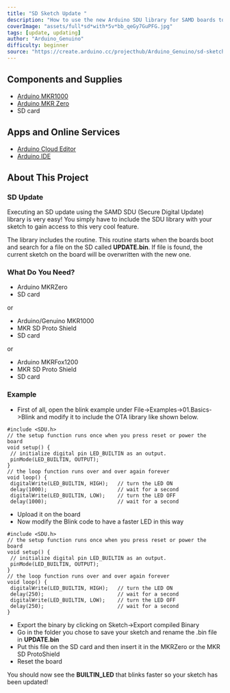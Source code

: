 ```yaml
---
title: "SD Sketch Update "
description: "How to use the new Arduino SDU library for SAMD boards to update the sketch on your board, putting it on an SD!"
coverImage: "assets/full*sd*with*5v*bb_qeGy7GuPFG.jpg"
tags: [update, updating]
author: "Arduino_Genuino"
difficulty: beginner
source: "https://create.arduino.cc/projecthub/Arduino_Genuino/sd-sketch-update-534404"
---
```


## Components and Supplies

- [Arduino MKR1000](https://store.arduino.cc/arduino-mkr1000)
- [Arduino MKR Zero](/hardware/mkr-zero)
- SD card

## Apps and Online Services

- [Arduino Cloud Editor](https://create.arduino.cc/editor)
- [Arduino IDE](https://www.arduino.cc/en/main/software)

## About This Project

### SD Update

Executing an SD update using the SAMD SDU (Secure Digital Update) library is very easy! You simply have to include the SDU library with your sketch to gain access to this very cool feature.

The library includes the routine. This routine starts when the boards boot and search for a file on the SD called **UPDATE.bin**. If file is found, the current sketch on the board will be overwritten with the new one.

### What Do You Need?

* Arduino MKRZero
* SD card

or

* Arduino/Genuino MKR1000
* MKR SD Proto Shield
* SD card

or

* Arduino MKRFox1200
* MKR SD Proto Shield
* SD card

### Example

* First of all, open the blink example under File->Examples->01.Basics->Blink and modify it to include the OTA library like shown below.

```arduino
#include <SDU.h> 
// the setup function runs once when you press reset or power the board 
void setup() { 
 // initialize digital pin LED_BUILTIN as an output. 
 pinMode(LED_BUILTIN, OUTPUT); 
} 
// the loop function runs over and over again forever 
void loop() { 
 digitalWrite(LED_BUILTIN, HIGH);   // turn the LED ON
 delay(1000);                       // wait for a second 
 digitalWrite(LED_BUILTIN, LOW);    // turn the LED OFF
 delay(1000);                       // wait for a second 
```

* Upload it on the board
* Now modify the Blink code to have a faster LED in this way

```arduino
#include <SDU.h> 
// the setup function runs once when you press reset or power the board 
void setup() { 
 // initialize digital pin LED_BUILTIN as an output. 
 pinMode(LED_BUILTIN, OUTPUT); 
} 
// the loop function runs over and over again forever 
void loop() { 
 digitalWrite(LED_BUILTIN, HIGH);   // turn the LED ON
 delay(250);                        // wait for a second 
 digitalWrite(LED_BUILTIN, LOW);    // turn the LED OFF
 delay(250);                        // wait for a second 
} 
```

* Export the binary by clicking on Sketch->Export compiled Binary
* Go in the folder you chose to save your sketch and rename the .bin file in **UPDATE.bin**
* Put this file on the SD card and then insert it in the MKRZero or the MKR SD ProtoShield
* Reset the board

You should now see the **BUILTIN\_LED** that blinks faster so your sketch has been updated!